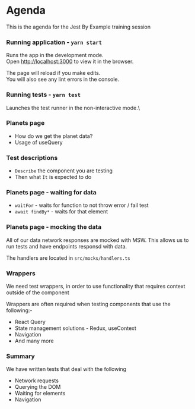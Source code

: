 # Agenda

This is the agenda for the Jest By Example training session

### Running application - `yarn start`

Runs the app in the development mode.\
Open [http://localhost:3000](http://localhost:3000) to view it in the browser.

The page will reload if you make edits.\
You will also see any lint errors in the console.

### Running tests - `yarn test`

Launches the test runner in the non-interactive mode.\

### Planets page

- How do we get the planet data?
- Usage of useQuery

### Test descriptions

- `Describe` the component you are testing
- Then what `It` is expected to do

### Planets page - waiting for data

- `waitFor` - waits for function to not throw error / fail test
- `await findBy*` - waits for that element

### Planets page - mocking the data

All of our data network responses are mocked with MSW. This allows us to run tests and have endpoints responsd with data.

The handlers are located in `src/mocks/handlers.ts`

### Wrappers

We need test wrappers, in order to use functionality that requires context outside of the component

Wrappers are often required when testing components that use the following:-

- React Query
- State management solutions - Redux, useContext
- Navigation
- And many more

### Summary

We have written tests that deal with the following

- Network requests
- Querying the DOM
- Waiting for elements
- Navigation
